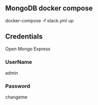 ## MongoDB docker compose

docker-compose -f stack.yml up

## Credentials

Open Mongo Express

### UserName 

admin

### Password

changeme